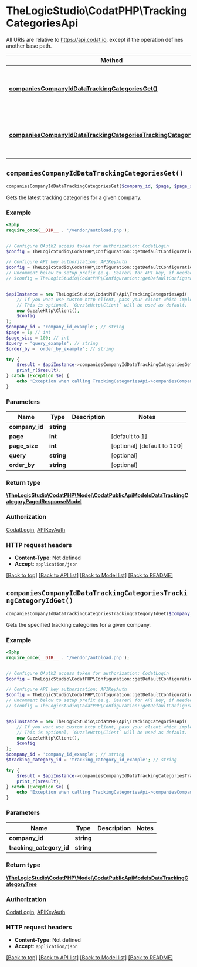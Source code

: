 # TheLogicStudio\CodatPHP\TrackingCategoriesApi

All URIs are relative to https://api.codat.io, except if the operation defines another base path.

| Method | HTTP request | Description |
| ------------- | ------------- | ------------- |
| [**companiesCompanyIdDataTrackingCategoriesGet()**](TrackingCategoriesApi.md#companiesCompanyIdDataTrackingCategoriesGet) | **GET** /companies/{companyId}/data/trackingCategories | Gets the latest tracking categories for a given company. |
| [**companiesCompanyIdDataTrackingCategoriesTrackingCategoryIdGet()**](TrackingCategoriesApi.md#companiesCompanyIdDataTrackingCategoriesTrackingCategoryIdGet) | **GET** /companies/{companyId}/data/trackingCategories/{trackingCategoryId} | Gets the specified tracking categories for a given company. |


## `companiesCompanyIdDataTrackingCategoriesGet()`

```php
companiesCompanyIdDataTrackingCategoriesGet($company_id, $page, $page_size, $query, $order_by): \TheLogicStudio\CodatPHP\Model\CodatPublicApiModelsDataTrackingCategoryPagedResponseModel
```

Gets the latest tracking categories for a given company.

### Example

```php
<?php
require_once(__DIR__ . '/vendor/autoload.php');


// Configure OAuth2 access token for authorization: CodatLogin
$config = TheLogicStudio\CodatPHP\Configuration::getDefaultConfiguration()->setAccessToken('YOUR_ACCESS_TOKEN');

// Configure API key authorization: APIKeyAuth
$config = TheLogicStudio\CodatPHP\Configuration::getDefaultConfiguration()->setApiKey('Authorization', 'YOUR_API_KEY');
// Uncomment below to setup prefix (e.g. Bearer) for API key, if needed
// $config = TheLogicStudio\CodatPHP\Configuration::getDefaultConfiguration()->setApiKeyPrefix('Authorization', 'Bearer');


$apiInstance = new TheLogicStudio\CodatPHP\Api\TrackingCategoriesApi(
    // If you want use custom http client, pass your client which implements `GuzzleHttp\ClientInterface`.
    // This is optional, `GuzzleHttp\Client` will be used as default.
    new GuzzleHttp\Client(),
    $config
);
$company_id = 'company_id_example'; // string
$page = 1; // int
$page_size = 100; // int
$query = 'query_example'; // string
$order_by = 'order_by_example'; // string

try {
    $result = $apiInstance->companiesCompanyIdDataTrackingCategoriesGet($company_id, $page, $page_size, $query, $order_by);
    print_r($result);
} catch (Exception $e) {
    echo 'Exception when calling TrackingCategoriesApi->companiesCompanyIdDataTrackingCategoriesGet: ', $e->getMessage(), PHP_EOL;
}
```

### Parameters

| Name | Type | Description  | Notes |
| ------------- | ------------- | ------------- | ------------- |
| **company_id** | **string**|  | |
| **page** | **int**|  | [default to 1] |
| **page_size** | **int**|  | [optional] [default to 100] |
| **query** | **string**|  | [optional] |
| **order_by** | **string**|  | [optional] |

### Return type

[**\TheLogicStudio\CodatPHP\Model\CodatPublicApiModelsDataTrackingCategoryPagedResponseModel**](../Model/CodatPublicApiModelsDataTrackingCategoryPagedResponseModel.md)

### Authorization

[CodatLogin](../../README.md#CodatLogin), [APIKeyAuth](../../README.md#APIKeyAuth)

### HTTP request headers

- **Content-Type**: Not defined
- **Accept**: `application/json`

[[Back to top]](#) [[Back to API list]](../../README.md#endpoints)
[[Back to Model list]](../../README.md#models)
[[Back to README]](../../README.md)

## `companiesCompanyIdDataTrackingCategoriesTrackingCategoryIdGet()`

```php
companiesCompanyIdDataTrackingCategoriesTrackingCategoryIdGet($company_id, $tracking_category_id): \TheLogicStudio\CodatPHP\Model\CodatPublicApiModelsDataTrackingCategoryTree
```

Gets the specified tracking categories for a given company.

### Example

```php
<?php
require_once(__DIR__ . '/vendor/autoload.php');


// Configure OAuth2 access token for authorization: CodatLogin
$config = TheLogicStudio\CodatPHP\Configuration::getDefaultConfiguration()->setAccessToken('YOUR_ACCESS_TOKEN');

// Configure API key authorization: APIKeyAuth
$config = TheLogicStudio\CodatPHP\Configuration::getDefaultConfiguration()->setApiKey('Authorization', 'YOUR_API_KEY');
// Uncomment below to setup prefix (e.g. Bearer) for API key, if needed
// $config = TheLogicStudio\CodatPHP\Configuration::getDefaultConfiguration()->setApiKeyPrefix('Authorization', 'Bearer');


$apiInstance = new TheLogicStudio\CodatPHP\Api\TrackingCategoriesApi(
    // If you want use custom http client, pass your client which implements `GuzzleHttp\ClientInterface`.
    // This is optional, `GuzzleHttp\Client` will be used as default.
    new GuzzleHttp\Client(),
    $config
);
$company_id = 'company_id_example'; // string
$tracking_category_id = 'tracking_category_id_example'; // string

try {
    $result = $apiInstance->companiesCompanyIdDataTrackingCategoriesTrackingCategoryIdGet($company_id, $tracking_category_id);
    print_r($result);
} catch (Exception $e) {
    echo 'Exception when calling TrackingCategoriesApi->companiesCompanyIdDataTrackingCategoriesTrackingCategoryIdGet: ', $e->getMessage(), PHP_EOL;
}
```

### Parameters

| Name | Type | Description  | Notes |
| ------------- | ------------- | ------------- | ------------- |
| **company_id** | **string**|  | |
| **tracking_category_id** | **string**|  | |

### Return type

[**\TheLogicStudio\CodatPHP\Model\CodatPublicApiModelsDataTrackingCategoryTree**](../Model/CodatPublicApiModelsDataTrackingCategoryTree.md)

### Authorization

[CodatLogin](../../README.md#CodatLogin), [APIKeyAuth](../../README.md#APIKeyAuth)

### HTTP request headers

- **Content-Type**: Not defined
- **Accept**: `application/json`

[[Back to top]](#) [[Back to API list]](../../README.md#endpoints)
[[Back to Model list]](../../README.md#models)
[[Back to README]](../../README.md)
